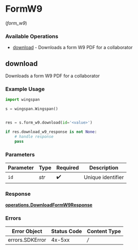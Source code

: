 # FormW9
(*form_w9*)

### Available Operations

* [download](#download) - Downloads a form W9 PDF for a collaborator

## download

Downloads a form W9 PDF for a collaborator

### Example Usage

```python
import wingspan

s = wingspan.Wingspan()


res = s.form_w9.download(id='<value>')

if res.download_w9_response is not None:
    # handle response
    pass
```

### Parameters

| Parameter          | Type               | Required           | Description        |
| ------------------ | ------------------ | ------------------ | ------------------ |
| `id`               | *str*              | :heavy_check_mark: | Unique identifier  |


### Response

**[operations.DownloadFormW9Response](../../models/operations/downloadformw9response.md)**
### Errors

| Error Object    | Status Code     | Content Type    |
| --------------- | --------------- | --------------- |
| errors.SDKError | 4x-5xx          | */*             |

